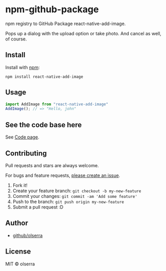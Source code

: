 # npm-github-package

npm registry to GitHub Package react-native-add-image.

Pops up a dialog with the upload option or take photo. And cancel as well, of course.

## Install

Install with [npm](https://www.npmjs.com/):

    npm install react-native-add-image

## Usage

```js
import AddImage from "react-native-add-image"
AddImage(); // => "Hello, john"
```

## See the code base here

See [Code page](https://github.com/olserra/react-native-add-image).


## Contributing

Pull requests and stars are always welcome.

For bugs and feature requests, [please create an issue](https://github.com/olserra/react-native-add-image/issues).

1. Fork it!
2. Create your feature branch: `git checkout -b my-new-feature`
3. Commit your changes: `git commit -am 'Add some feature'`
4. Push to the branch: `git push origin my-new-feature`
5. Submit a pull request :D

## Author

- [github/olserra](https://github.com/olserra)

## License

MIT © olserra

